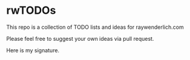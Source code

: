 # rwTODOs

This repo is a collection of TODO lists and ideas for raywenderlich.com

Please feel free to suggest your own ideas via pull request.

Here is my signature.
